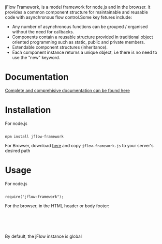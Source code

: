 
jFlow Framework, is a model framework for node.js and in the browser. It provides a common component structure for 
maintainable and reusable code with asynchronous flow control.Some key fetures include:

*	Any number of asynchronous functions can be grouped / organised without the need for callbacks.
*	Components contain a reusable structure provided in traditional object oriented programming such as static, public and private members.
*	Extendable component structures (inheritance).
* 	Each component instance returns a unique object, i.e there is no need to use the "new" keyword.

<h1 >
Documentation
</h1>

<a href="http://www.infinitycbs.com/jflow/doc" >Complete and comprehisive documentation can be found here</a>

<h1 id="Installation">
Installation
</h1 >

For node.js
<pre><code>
npm install jflow-framework
</code></pre>

For Browser, download <a href = "https://github.com/Infinitycbs/jflow/archive/master.zip">here</a> and copy `jflow-framework.js` to 
your server's desired path
<h1 >
Usage
</h1>


For node.js
<pre><code>
require("jflow-framework");
</code></pre>

For the browser, in the HTML header or body footer:
<pre><code>
<script src="..pathto/jflow-framework.js"></script>	
</code></pre>


By default, the jFlow instance is global

